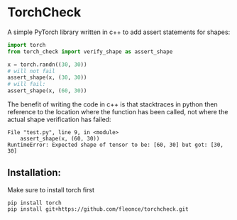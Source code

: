 # TorchCheck

A simple PyTorch library written in c++ to add assert statements for shapes:

```python
import torch
from torch_check import verify_shape as assert_shape

x = torch.randn((30, 30))
# will not fail
assert_shape(x, (30, 30))
# will fail:
assert_shape(x, (60, 30))
```

The benefit of writing the code in c++ is that stacktraces in python then reference to the location where the function
has been called, not where the actual shape verification has failed:

```text
File "test.py", line 9, in <module>
    assert_shape(x, (60, 30))
RuntimeError: Expected shape of tensor to be: [60, 30] but got: [30, 30]
```

## Installation:

Make sure to install torch first

```shell
pip install torch
pip install git+https://github.com/fleonce/torchcheck.git
```